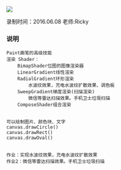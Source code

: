 ![](https://github.com/IvyZh/Android_Learning/blob/master/DN/UI/imgs/QQ%E6%88%AA%E5%9B%BE.png)

录制时间：2016.06.08
老师:Ricky


### 说明


	Paint画笔的高级技能
	渲染 Shader：
		BimapShader位图的图像渲染器
		LinearGradient线性渲染
		RadialGradient环形渲染
			水波纹效果，充电水波纹扩散效果、调色板
		SweepGradient梯度渲染(扫描渲染)
			微信等雷达扫描效果。手机卫士垃圾扫描
		ComposeShader组合渲染
	
	
	可以绘制图片、颜色块、文字
	canvas.drawCircle()
	canvas.drawRect()
	canvas.drawOval()
	
	
	作业：实现水波纹效果，充电水波纹扩散效果
	作业2：微信等雷达扫描效果。手机卫士垃圾扫描




